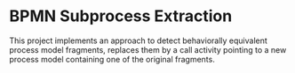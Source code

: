 # BPMN Subprocess Extraction

This project implements an approach to detect behaviorally equivalent process 
model fragments, replaces them by a call activity pointing to a new process 
model containing one of the original fragments.